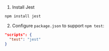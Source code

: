 1. Install Jest
```bash
npm install jest
```
2. Configure `package.json` to support `npm test`:
```json
"scripts": {
  "test": "jest"
}
```
